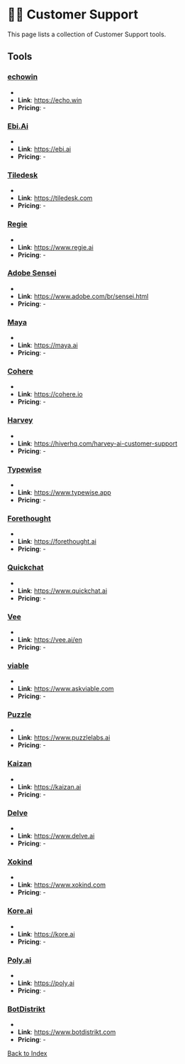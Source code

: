 # 🧑‍💻 Customer Support

This page lists a collection of Customer Support tools.

## Tools

### [echowin](https://echo.win)
-
- **Link**: https://echo.win
- **Pricing**: -

### [Ebi.Ai](https://ebi.ai)
-
- **Link**: https://ebi.ai
- **Pricing**: -

### [Tiledesk](https://tiledesk.com)
-
- **Link**: https://tiledesk.com
- **Pricing**: -

### [Regie](https://www.regie.ai)
-
- **Link**: https://www.regie.ai
- **Pricing**: -

### [Adobe Sensei](https://www.adobe.com/br/sensei.html)
-
- **Link**: https://www.adobe.com/br/sensei.html
- **Pricing**: -

### [Maya](https://maya.ai)
-
- **Link**: https://maya.ai
- **Pricing**: -

### [Cohere](https://cohere.io)
-
- **Link**: https://cohere.io
- **Pricing**: -

### [Harvey](https://hiverhq.com/harvey-ai-customer-support)
-
- **Link**: https://hiverhq.com/harvey-ai-customer-support
- **Pricing**: -

### [Typewise](https://www.typewise.app)
-
- **Link**: https://www.typewise.app
- **Pricing**: -

### [Forethought](https://forethought.ai)
-
- **Link**: https://forethought.ai
- **Pricing**: -

### [Quickchat](https://www.quickchat.ai)
-
- **Link**: https://www.quickchat.ai
- **Pricing**: -

### [Vee](https://vee.ai/en)
-
- **Link**: https://vee.ai/en
- **Pricing**: -

### [viable](https://www.askviable.com)
-
- **Link**: https://www.askviable.com
- **Pricing**: -

### [Puzzle](https://www.puzzlelabs.ai)
-
- **Link**: https://www.puzzlelabs.ai
- **Pricing**: -

### [Kaizan](https://kaizan.ai)
-
- **Link**: https://kaizan.ai
- **Pricing**: -

### [Delve](https://www.delve.ai)
-
- **Link**: https://www.delve.ai
- **Pricing**: -

### [Xokind](https://www.xokind.com)
-
- **Link**: https://www.xokind.com
- **Pricing**: -

### [Kore.ai](https://kore.ai)
-
- **Link**: https://kore.ai
- **Pricing**: -

### [Poly.ai](https://poly.ai)
-
- **Link**: https://poly.ai
- **Pricing**: -

### [BotDistrikt](https://www.botdistrikt.com)
-
- **Link**: https://www.botdistrikt.com
- **Pricing**: -


[Back to Index](./README.MD)